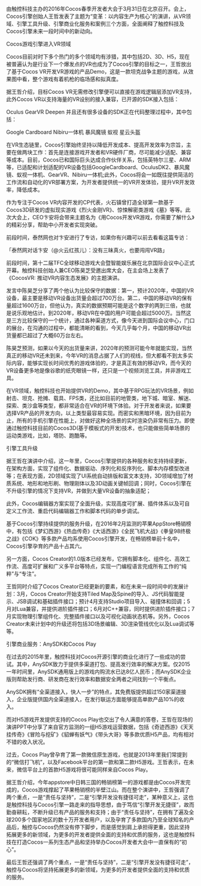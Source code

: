 由触控科技主办的2016年Cocos春季开发者大会于3月31日在北京召开。会上，Cocos引擎创始人王哲发表了主题为“变革：以内容生产为核心”的演讲，从VR领域、引擎工具升级、引擎商业化服务和案例三个方面，全面阐释了触控科技及Cocos引擎未来一段时间中的新动向。



Cocos游戏引擎进入VR领域



Cocos目前对时下多个热门的多个领域均有涉猎，其中包括2D、3D、H5，现在被普遍认为是行业下一个爆发点的VR也成为了Cocos引擎的目标之一，王哲放出了基于Cocos VR开发VR游戏的产品Demo，这是一款坦克战争主题的游戏，从效果图中看，整个游戏有着机枪的临场感和拟真度。



据王哲介绍，目标Cocos VR无需修改引擎便可以直接在游戏逻辑层添加VR支持，此外Cocos VR以支持海量的VR设别的接入兼容，已开源的SDK接入包括：

Oculus
GearVR
Deepen
并且还有很多设备的SDK正在代码整理过程中，其中包括：

Google Cardboard
Nibiru一体机
暴风魔镜
蚁视
星云头盔


在VR生态链里，Cocos引擎始终坚持以降低开发成本、提高开发效率为宗旨，主要在做两块工作：首先是连接游戏开发者和VR硬件厂商，尽可能减少适配、兼容等成本。目前，Cocos已和国际巨头达成合作伙伴关系，包括英特尔三星、ARM等，已适配和计划适配的VR设备包括GoogleCardboard、OculusDK2、暴风魔镜、蚁视一体机、GearVR、Nibiru一体机;此外，Cocos将会一如既往提供简洁的工作流和自动化的VR部署方案，为开发者提供统一的VR开发体验，提升VR开发效率，降低成本。



作为专注于Cocos VR内容开发的CP代表，火石镇曾打造全球第一款基于Cocos3D研发的虚拟现实游戏《烈火金刚VR》、惊悚解密类游戏《墓》等等。此次大会上，CEO卞安将会带来主题名为《用Cocos开发VR游戏，你需要了解什么》的精彩分享，帮助中小开发者实现突破。

前段时间，泰然网也对卞安进行了专访，如果你有兴趣可以前去看看这篇专访：

「泰然网对话卞安（@火云红孩儿）：没有三昧真火，也要闯闯VR路」

前段时间，第十二届TFC全球移动游戏大会暨智能娱乐展在北京国际会议中心正式开幕。触控科技创始人兼CEO陈昊芝受邀出席大会，在主会场上发表了《CocosVR: 推动VR内容生态发展》的主题演讲。



发言中陈昊芝分享了两个他认为比较保守的数据：第一，预计2020年，中国的VR设备，最主要是移动VR设备出货量会超过700万台。第二，中国的移动VR的保有量超过1600万台，但他认为，真实的数据预期可能是这个数字的两到三倍，也就是说乐观地估计。到2020年，移动VR在中国的用户可能会超过5000万。当然这是三方比较保守的一个统计，通过各种渠道方式，像今天进到国际会议中心，门口的展台，在沟通的过程中，都能清晰的看到，今天几乎每个月，中国的移动VR出货量都已超过了大概60万台左右。

陈昊芝预测，如果以今天的出货量来讲，2020年的预测可能今年就能实现，当然真正的移动VR还未到来，今年VR的消息占据了人们的视线，但大都看不到太多实际内容，能够实现长时间优秀的游戏体验的，才是真正有效的移动VR，而今天的VR设备更多地是像谷歌的纸壳眼镜一样，还只是一个视频浏览工具，并非游戏工具。

在VR领域，触控科技也开始提供VR的Demo，其中基于RPG玩法的VR场景，例如射击、坦克、抢摊、载具、FPS类，还比如目前的地管类，地下城、暗室、解迷、探索、类沙盒等类型，都非常适合在VR的环境下体验。对于开发者来说，如果要选择VR产品的开发方向，以上类型最容易实现。而密实和黑暗环境，因为目前为止，所有的手机引擎在性能上，对做好这种全场景的实时渲染仍非常有压力。即使通过触控科技目前的Cocos3D(基于模板式的开发)技术，也只能做些简单场景的运动类游戏，比如，塔防、跑酷等。

引擎工具升级

据王哲在演讲中介绍，这一年里，Cocos引擎提供的各种服务和支持持续更新，在架构方面，实现了组件化、数据驱动、序列化和反序列化、脚本内存模型改进等；在表现方面，2D领域实现了UI系统自动排版和富文本支持，3D领域增加了材质系统、地形和地形刷、物理刚体以及3D动画关键帧回调；同时，Cocos引擎在不升级引擎的情况下支持VR，并做到大量VR设备的抽象适配；



此外，Cocos编辑器方案实现了全面升级，实现高度可扩展、插件体系以及可自定义工作流、重启代码编辑器工作和脚本代码的单步调试。

基于Cocos引擎持续提供的服务升级，在2016年2月监测的苹果AppStore畅销榜中，有包括《梦幻西游》《热血传奇》《大话西游》《全民飞机大战》《拳皇98终极之战》《COK》等多款产品均系使用Cocos引擎开发，在畅销榜单前十名中，Cocos引擎孕育的产品十占其六。

另一方面，Cocos Creator的1.0版本已经发布，它拥有脚本化、组件化、高效工作流、高度可扩展和广义多平台等特点，实现一门编程语言完成所有工作的“纯粹”与“专注”。

王哲同时介绍了Cocos Creator已经更新的要素，和在未来一段时间中的发展计划：3月，Cocos Creator开始支持Tiled Map及Spine的导入、JS代码智能提示、JSB调试和基础插件接口；预计4月支持Studio项目导入、碰撞体和回调；5月对Lua兼容，并提供进阶插件接口；6月对C++兼容，同时提供进阶插件接口；7月实现物理引擎组件化、完整插件接口以及可视化动画状态机等。另外，Cocos Creator未来计划中的升级还将包括3D场景编辑、3D渲染管线优化以及Lua调试等等。

引擎商业服务：AnySDK和Cocos Play

在过去的2015年里，触控科技对Cocos开源引擎的商业化进行了一些成功的尝试。其中，AnySDK致力于提供多渠道打包、提高发行效率的解决方案。仅2015一年时间里，AnySDK通用版上的游戏内购流水已达8亿人民币；而AnySDK企业版则帮助发行商、研发商在发行效率和数据安全两者之间找到一个平衡点。

AnySDK拥有“全渠道接入，快人一步”的特点，其免费版提供超过150家渠道接入，企业版提供国内全渠道接入，在发行联运方面能够提高单款产品10%的收入。

而对H5游戏开发提供支持的Cocos Play也交出了令人满意的答卷，王哲在现场的演讲PPT中分享了来自官方监测的一组H5游戏运营数据，包括《奇迹西游》《天天挂传奇》《冒险与挖矿》《貂蝉有妖气》《带头大哥》等多款优质H5产品，均有相对不错的收入状况。

过去，Cocos Play曾孕育了第一款微信原生游戏，也就是2013年里我们常提到的“微信打飞机”，以及Facebook平台的第一款和第二款H5游戏。王哲表示，在未来，微信平台上的首款H5游戏将很可能同样来自Cocos Play。

据王哲介绍，今年appstore中日韩三国的畅销榜第一的游戏都是由Cocos开发完成的，Cocos游戏撑起了苹果畅销榜的半壁江山。而在整个演讲中，王哲强调了两个重点，一是“责任与坚持”，二是“引擎开发没有捷径可走”，某种意义上，这也是触控科技与Cocos引擎一路走来的指导思想，由于笃信“引擎开发无捷径”，故而勤奋耕耘，不断升级已有产品的服务和支持；由于“责任与坚持”，在拥有了遍及全球200多个国家地区的数十万开发者用户，以及孕育了多款国内乃至全球知名的产品后，触控与Cocos仍然没有停下脚步，而是感觉到肩上承担得更重，因此坚持拓展更多的新领域，为更多的开发者提供全面的支持和优质的服务，这也是触控科技在打造Cocos一系列生态产品和坚持举办Cocos开发者大会中一直保有的“初心”。

最后王哲还强调了两个重点，一是“责任与坚持”，二是“引擎开发没有捷径可走”，触控与Cocos将坚持拓展更多的新领域，为更多的开发者提供全面的支持和优质的服务。